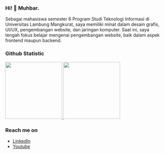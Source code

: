 ### Hi! 👋 Muhbar.

Sebagai mahasiswa semester 6 Program Studi Teknologi Informasi di Universitas Lambung Mangkurat, saya memiliki minat dalam desain grafis, UI/UX, pengembangan website, dan jaringan komputer. Saat ini, saya tengah fokus belajar mengenai pengembangan website, baik dalam aspek frontend maupun backend.

### Github Statistic
<p align="left">
<a href="https://github.com/akbar0923">
  <img height="180em" src="https://github-readme-stats-eight-theta.vercel.app/api?username=akbar0923&show_icons=true&theme=algolia&include_all_commits=true&count_private=true"/>
  <img height="180em" src="https://github-readme-stats-eight-theta.vercel.app/api/top-langs/?username=akbar0923&layout=compact&langs_count=8&theme=algolia"/>
</a>
</p>

### Reach me on
- <a href="https://www.linkedin.com/in/muhbar/">LinkedIn</a>
- <a href="https://www.youtube.com/@muhbar/">Youtube</a>
